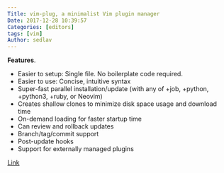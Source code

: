 ```yaml
---
Title: vim-plug, a minimalist Vim plugin manager
Date: 2017-12-28 10:39:57
Categories: [editors]
tags: [vim]
Author: sedlav
---
```


**Features**.

* Easier to setup: Single file. No boilerplate code required.
* Easier to use: Concise, intuitive syntax
* Super-fast parallel installation/update (with any of +job, +python, +python3, +ruby, or Neovim)
* Creates shallow clones to minimize disk space usage and download time
* On-demand loading for faster startup time
* Can review and rollback updates
* Branch/tag/commit support
* Post-update hooks
* Support for externally managed plugins


[Link](https://github.com/junegunn/vim-plug)
